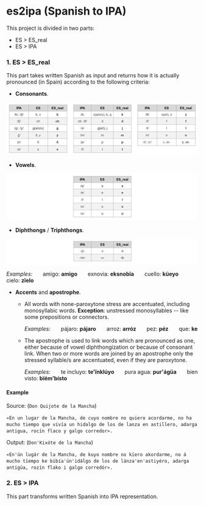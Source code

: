# es2ipa (Spanish to IPA)

This project is divided in two parts:

- ES > ES_real
- ES > IPA

### 1. ES > ES_real
This part takes written Spanish as input and returns how it is actually pronounced (in Spain) according to the following criteria:

- **Consonants**.

![Consonants chart](consonants_chart.png)

- **Vowels**.

![Vowels chart](vowels_chart.png)

- **Diphthongs** / **Triphthongs**.

![Diphthongs chart](diphthongs_chart.png)

*Examples:* &nbsp;&nbsp;&nbsp;&nbsp;&nbsp; amigo: **amigo** &nbsp;&nbsp;&nbsp;&nbsp;&nbsp; exnovia: **eksnobïa** &nbsp;&nbsp;&nbsp;&nbsp;&nbsp; cuello: **küeyo** &nbsp;&nbsp;&nbsp;&nbsp;&nbsp; cielo: **zïelo**

- **Accents** and **apostrophe**.
	- All words with none-paroxytone stress are accentuated, including monosyllabic words. **Exception**: unstressed monosyllables -- like some prepositions or connectors.
		
		*Examples:* &nbsp;&nbsp;&nbsp;&nbsp;&nbsp; pájaro: **pájaro** &nbsp;&nbsp;&nbsp;&nbsp;&nbsp; arroz: **arróz** &nbsp;&nbsp;&nbsp;&nbsp;&nbsp; pez: **péz** &nbsp;&nbsp;&nbsp;&nbsp;&nbsp; que: **ke**
	
	- The apostrophe is used to link words which are pronounced as one, either because of vowel diphthongization or because of consonant link. When two or more words are joined by an apostrophe only the stressed syllable/s are accentuated, even if they are paroxytone.

		*Examples:* &nbsp;&nbsp;&nbsp;&nbsp;&nbsp; te incluyo: **te'ïnklúyo** &nbsp;&nbsp;&nbsp;&nbsp;&nbsp; pura agua: **pur'ágüa** &nbsp;&nbsp;&nbsp;&nbsp;&nbsp; bien visto: **bïém'bísto**

#### Example

Source: (```Don Quijote de la Mancha```)

```«En un lugar de la Mancha, de cuyo nombre no quiero acordarme, no ha mucho tiempo que vivía un hidalgo de los de lanza en astillero, adarga antigua, rocín flaco y galgo corredor».```

Output: (```Don'Kixóte de la Mancha```)

```«En'ún lugár de la Mancha, de kuyo nombre no kïero akordarme, no á mucho tïempo ke bibía'ün'idálgo de los de lánza'en'astiyéro, adarga antigüa, rozín flako i galgo corredór».```
### 2. ES > IPA
This part transforms written Spanish into IPA representation.
